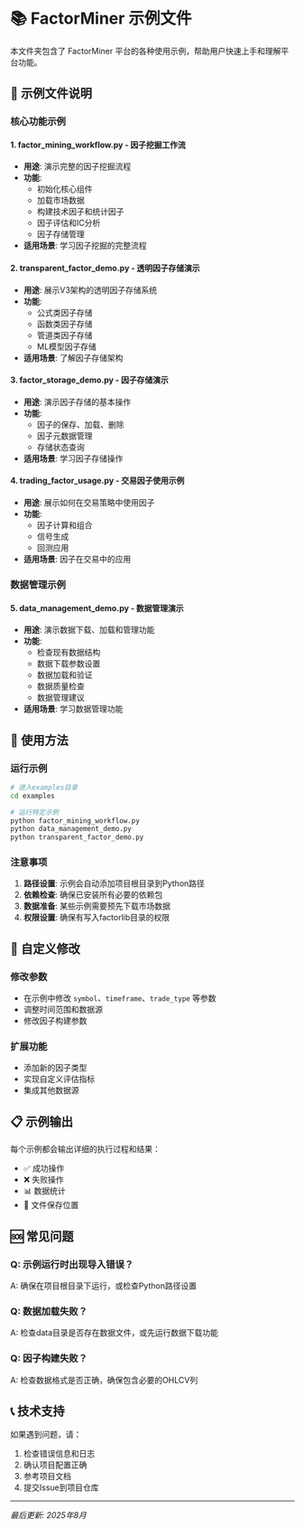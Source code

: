 # 📚 FactorMiner 示例文件

本文件夹包含了 FactorMiner 平台的各种使用示例，帮助用户快速上手和理解平台功能。

## 🎯 示例文件说明

### 核心功能示例

#### 1. **factor_mining_workflow.py** - 因子挖掘工作流
- **用途**: 演示完整的因子挖掘流程
- **功能**: 
  - 初始化核心组件
  - 加载市场数据
  - 构建技术因子和统计因子
  - 因子评估和IC分析
  - 因子存储管理
- **适用场景**: 学习因子挖掘的完整流程

#### 2. **transparent_factor_demo.py** - 透明因子存储演示
- **用途**: 展示V3架构的透明因子存储系统
- **功能**:
  - 公式类因子存储
  - 函数类因子存储
  - 管道类因子存储
  - ML模型因子存储
- **适用场景**: 了解因子存储架构

#### 3. **factor_storage_demo.py** - 因子存储演示
- **用途**: 演示因子存储的基本操作
- **功能**:
  - 因子的保存、加载、删除
  - 因子元数据管理
  - 存储状态查询
- **适用场景**: 学习因子存储操作

#### 4. **trading_factor_usage.py** - 交易因子使用示例
- **用途**: 展示如何在交易策略中使用因子
- **功能**:
  - 因子计算和组合
  - 信号生成
  - 回测应用
- **适用场景**: 因子在交易中的应用

### 数据管理示例

#### 5. **data_management_demo.py** - 数据管理演示
- **用途**: 演示数据下载、加载和管理功能
- **功能**:
  - 检查现有数据结构
  - 数据下载参数设置
  - 数据加载和验证
  - 数据质量检查
  - 数据管理建议
- **适用场景**: 学习数据管理功能

## 🚀 使用方法

### 运行示例
```bash
# 进入examples目录
cd examples

# 运行特定示例
python factor_mining_workflow.py
python data_management_demo.py
python transparent_factor_demo.py
```

### 注意事项
1. **路径设置**: 示例会自动添加项目根目录到Python路径
2. **依赖检查**: 确保已安装所有必要的依赖包
3. **数据准备**: 某些示例需要预先下载市场数据
4. **权限设置**: 确保有写入factorlib目录的权限

## 🔧 自定义修改

### 修改参数
- 在示例中修改 `symbol`、`timeframe`、`trade_type` 等参数
- 调整时间范围和数据源
- 修改因子构建参数

### 扩展功能
- 添加新的因子类型
- 实现自定义评估指标
- 集成其他数据源

## 📋 示例输出

每个示例都会输出详细的执行过程和结果：
- ✅ 成功操作
- ❌ 失败操作
- 📊 数据统计
- 📁 文件保存位置

## 🆘 常见问题

### Q: 示例运行时出现导入错误？
A: 确保在项目根目录下运行，或检查Python路径设置

### Q: 数据加载失败？
A: 检查data目录是否存在数据文件，或先运行数据下载功能

### Q: 因子构建失败？
A: 检查数据格式是否正确，确保包含必要的OHLCV列

## 📞 技术支持

如果遇到问题，请：
1. 检查错误信息和日志
2. 确认项目配置正确
3. 参考项目文档
4. 提交Issue到项目仓库

---

*最后更新: 2025年8月*
